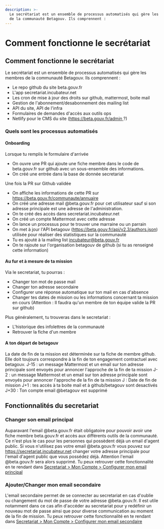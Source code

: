 ```yaml
---
description: >-
  Le secrétariat est un ensemble de processus automatisés qui gère les membres
  de la communauté Betagouv. Ils comprennent :
---
```


# Comment fonctionne le secrétariat

## Comment fonctionne le secrétariat

Le secrétariat est un ensemble de processus automatisés qui gère les membres de la communauté Betagouv. Ils comprennent :

* Le repo github du site beta.gouv.fr
* L'app secretariat.incubateur.net
* Les cron de mise à jour des droits sur github, mattermost, boite mail
* Gestion de l'abonnement/desabonnement des mailing list
* API du site, API de l'infra
* Formulaires de demandes d'accès aux outils ops
* Netlify pour le CMS du site ([https://beta.gouv.fr/admin ](https://beta.gouv.fr/admin)?)

### Quels sont les processus automatisés

#### Onboarding

Lorsque tu remplis le formulaire d'arrivée

* On ouvre une PR qui ajoute une fiche membre dans le code de beta.gouv.fr sur github avec un sous-ensemble des informations.
* On créé une entrée dans la base de donnée secretariat

Une fois la PR sur Github validée

* On affiche les informations de cette PR sur https://beta.gouv.fr/communaute/annuaire
* On créé une adresse mail @beta.gouv.fr pour cet utilisateur sauf si son adresse principale est une adresse de l'administration.
* On te créé des accès dans secretariat.incubateur.net
* On créé un compte Mattermost avec cette adresse
* On lance un processus pour te trouver une marraine ou un parrain
* On met à jour l'API betagouv (https://beta.gouv.fr/api/v2.3/authors.json) utilisée pour réaliser des statistiques sur la communauté
* Tu es ajouté à la mailing list incubateur@beta.gouv.fr
* On te rajoute sur l'organisation betagouv de github (si tu as renseigné cette information)

#### Au fur et à mesure de ta mission

Via le secretariat, tu pourras :

* Changer ton mot de passe mail
* Changer ton adresse secondaire
* Configurer une réponse automatique sur ton mail en cas d'absence
* Changer tes dates de mission ou les informations concernant ta mission en cours (Attention : Il faudra qu'un membre de ton équipe valide la PR sur github)

Plus généralement, tu trouveras dans le secretariat :

* L'historique des infolettres de la communauté
* Retrouver la fiche d'un membre

#### A ton départ de betagouv

La date de fin de ta mission est déterminée sur ta fiche de membre github. Elle doit toujours correspondre à la fin de ton engagement contractuel avec betagouv. J-15 : un message Mattermost et un email sur ton adresse principale sont envoyés pour annoncer l'approche de la fin de ta mission J-2 : un message Mattermost et un email sur ton adresse principale sont envoyés pour annoncer l'approche de la fin de ta mission J : Date de fin de mission J+1 : tes accès à ta boite mail et à github/betagouv sont desactivés J+30 : Ton compte email @betagouv est supprimé

## Fonctionnalités du secretariat

### Changer son email principal

Auparavant l'email @beta.gouv.fr était obligatoire pour pouvoir avoir une fiche membre beta.gouv.fr et accès aux différents outils de la communauté. Ce n'est plus le cas pour les personnes qui possèdent déjà un email d'agent public. Si vous n'utilisez pas votre email @beta.gouv.fr vous pouvez sur https://secretariat.incubateur.net changer votre adresse principale pour l'email d'agent public que vous possédez déjà. Attention l'email @beta.gouv.fr sera alors supprimé. Tu peux retrouver cette fonctionnalité en te rendant dans [Secretariat > Mon Compte > Configurer mon email principal](https://secretariat.incubateur.net/account#change-primary-email)

### Ajouter/Changer mon email secondaire

L'email secondaire permet de se connecter au secretariat en cas d'oublie ou changement du mot de passe de votre adresse @beta.gouv.fr. Il est utile notamment dans ce cas afin d'accéder au secretariat pour y redéfinir un nouveau mot de passe ainsi que pour diverse communication au moment de la fin de mission. Tu peux retrouver cette fonctionnalité en te rendant dans [Secretariat > Mon Compte > Configurer mon email secondaire](https://secretariat.incubateur.net/account#change-secondary-email)
